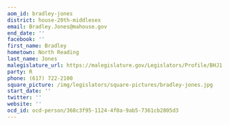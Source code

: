 ```yaml
---
aom_id: bradley-jones
district: house-20th-middlesex
email: Bradley.Jones@mahouse.gov
end_date: ''
facebook: ''
first_name: Bradley
hometown: North Reading
last_name: Jones
malegislature_url: https://malegislature.gov/Legislators/Profile/BHJ1
party: R
phone: (617) 722-2100
square_picture: /img/legislators/square-pictures/bradley-jones.jpg
start_date: ''
twitter: ''
website: ''
ocd_id: ocd-person/368c3f95-1124-4f0a-9ab5-7361cb2805d3
---
```

